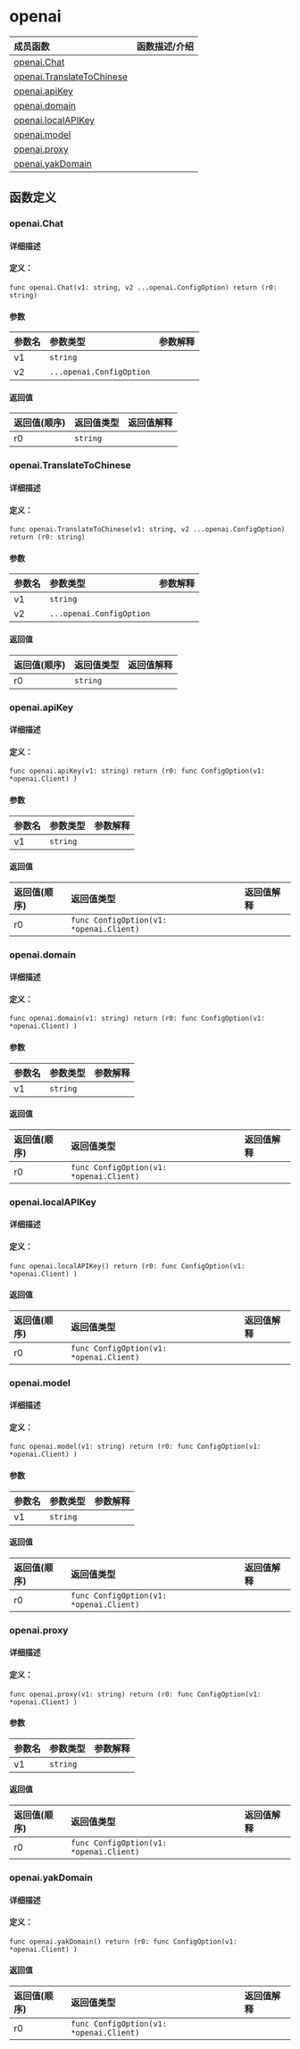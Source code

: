 # openai


|成员函数|函数描述/介绍|
|:------|:--------|
 | [openai.Chat](#openaichat) |  |
 | [openai.TranslateToChinese](#openaitranslatetochinese) |  |
 | [openai.apiKey](#openaiapikey) |  |
 | [openai.domain](#openaidomain) |  |
 | [openai.localAPIKey](#openailocalapikey) |  |
 | [openai.model](#openaimodel) |  |
 | [openai.proxy](#openaiproxy) |  |
 | [openai.yakDomain](#openaiyakdomain) |  |




 



## 函数定义

### openai.Chat



#### 详细描述



#### 定义：

`func openai.Chat(v1: string, v2 ...openai.ConfigOption) return (r0: string)`


#### 参数

|参数名|参数类型|参数解释|
|:-----------|:---------- |:-----------|
| v1 | `string` |   |
| v2 | `...openai.ConfigOption` |   |





#### 返回值

|返回值(顺序)|返回值类型|返回值解释|
|:-----------|:---------- |:-----------|
| r0 | `string` |   |


 
### openai.TranslateToChinese



#### 详细描述



#### 定义：

`func openai.TranslateToChinese(v1: string, v2 ...openai.ConfigOption) return (r0: string)`


#### 参数

|参数名|参数类型|参数解释|
|:-----------|:---------- |:-----------|
| v1 | `string` |   |
| v2 | `...openai.ConfigOption` |   |





#### 返回值

|返回值(顺序)|返回值类型|返回值解释|
|:-----------|:---------- |:-----------|
| r0 | `string` |   |


 
### openai.apiKey



#### 详细描述



#### 定义：

`func openai.apiKey(v1: string) return (r0: func ConfigOption(v1: *openai.Client) )`


#### 参数

|参数名|参数类型|参数解释|
|:-----------|:---------- |:-----------|
| v1 | `string` |   |





#### 返回值

|返回值(顺序)|返回值类型|返回值解释|
|:-----------|:---------- |:-----------|
| r0 | `func ConfigOption(v1: *openai.Client) ` |   |


 
### openai.domain



#### 详细描述



#### 定义：

`func openai.domain(v1: string) return (r0: func ConfigOption(v1: *openai.Client) )`


#### 参数

|参数名|参数类型|参数解释|
|:-----------|:---------- |:-----------|
| v1 | `string` |   |





#### 返回值

|返回值(顺序)|返回值类型|返回值解释|
|:-----------|:---------- |:-----------|
| r0 | `func ConfigOption(v1: *openai.Client) ` |   |


 
### openai.localAPIKey



#### 详细描述



#### 定义：

`func openai.localAPIKey() return (r0: func ConfigOption(v1: *openai.Client) )`

 


#### 返回值

|返回值(顺序)|返回值类型|返回值解释|
|:-----------|:---------- |:-----------|
| r0 | `func ConfigOption(v1: *openai.Client) ` |   |


 
### openai.model



#### 详细描述



#### 定义：

`func openai.model(v1: string) return (r0: func ConfigOption(v1: *openai.Client) )`


#### 参数

|参数名|参数类型|参数解释|
|:-----------|:---------- |:-----------|
| v1 | `string` |   |





#### 返回值

|返回值(顺序)|返回值类型|返回值解释|
|:-----------|:---------- |:-----------|
| r0 | `func ConfigOption(v1: *openai.Client) ` |   |


 
### openai.proxy



#### 详细描述



#### 定义：

`func openai.proxy(v1: string) return (r0: func ConfigOption(v1: *openai.Client) )`


#### 参数

|参数名|参数类型|参数解释|
|:-----------|:---------- |:-----------|
| v1 | `string` |   |





#### 返回值

|返回值(顺序)|返回值类型|返回值解释|
|:-----------|:---------- |:-----------|
| r0 | `func ConfigOption(v1: *openai.Client) ` |   |


 
### openai.yakDomain



#### 详细描述



#### 定义：

`func openai.yakDomain() return (r0: func ConfigOption(v1: *openai.Client) )`

 


#### 返回值

|返回值(顺序)|返回值类型|返回值解释|
|:-----------|:---------- |:-----------|
| r0 | `func ConfigOption(v1: *openai.Client) ` |   |


 


